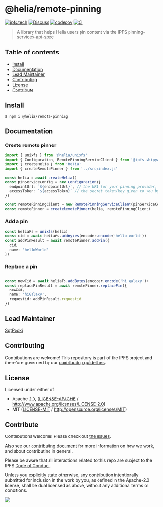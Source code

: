 # @helia/remote-pinning <!-- omit in toc -->

[![ipfs.tech](https://img.shields.io/badge/project-IPFS-blue.svg?style=flat-square)](https://ipfs.tech)
[![Discuss](https://img.shields.io/discourse/https/discuss.ipfs.tech/posts.svg?style=flat-square)](https://discuss.ipfs.tech)
[![codecov](https://img.shields.io/codecov/c/github/ipfs/helia-remote-pinning.svg?style=flat-square)](https://codecov.io/gh/ipfs/helia-remote-pinning)
[![CI](https://img.shields.io/github/actions/workflow/status/ipfs/helia-remote-pinning/js-test-and-release.yml?branch=main\&style=flat-square)](https://github.com/ipfs/helia-remote-pinning/actions/workflows/js-test-and-release.yml?query=branch%3Amain)

> A library that helps Helia users pin content via the IPFS pinning-services-api-spec

## Table of contents <!-- omit in toc -->

- [Install](#install)
- [Documentation](#documentation)
- [Lead Maintainer](#lead-maintainer)
- [Contributing](#contributing)
- [License](#license)
- [Contribute](#contribute)

## Install

```console
$ npm i @helia/remote-pinning
```

## Documentation

### Create remote pinner

```typescript
import { unixfs } from '@helia/unixfs'
import { Configuration, RemotePinningServiceClient } from '@ipfs-shipyard/pinning-service-client'
import { createHelia } from 'helia'
import { createRemotePinner } from '../src/index.js'

const helia = await createHelia()
const pinServiceConfig = new Configuration({
  endpointUrl: `${endpointUrl}`, // the URI for your pinning provider, e.g. `http://localhost:3000`
  accessToken: `${accessToken}` // the secret token/key given to you by your pinning provider
})

const remotePinningClient = new RemotePinningServiceClient(pinServiceConfig)
const remotePinner = createRemotePinner(helia, remotePinningClient)
```

### Add a pin

```typescript
const heliaFs = unixfs(helia)
const cid = await heliaFs.addBytes(encoder.encode('hello world'))
const addPinResult = await remotePinner.addPin({
  cid,
  name: 'helloWorld'
})
```


### Replace a pin

```typescript

const newCid = await heliaFs.addBytes(encoder.encode('hi galaxy'))
const replacePinResult = await remotePinner.replacePin({
  newCid,
  name: 'hiGalaxy',
  requestid: addPinResult.requestid
})

```

## Lead Maintainer

[SgtPooki](https://github.com/sgtpooki)

## Contributing

Contributions are welcome! This repository is part of the IPFS project and therefore governed by our [contributing guidelines](https://github.com/ipfs/community/blob/master/CONTRIBUTING.md).

## License

Licensed under either of

- Apache 2.0, ([LICENSE-APACHE](LICENSE-APACHE) / <http://www.apache.org/licenses/LICENSE-2.0>)
- MIT ([LICENSE-MIT](LICENSE-MIT) / <http://opensource.org/licenses/MIT>)

## Contribute

Contributions welcome! Please check out [the issues](https://github.com/ipfs/helia-remote-pinning/issues).

Also see our [contributing document](https://github.com/ipfs/community/blob/master/CONTRIBUTING_JS.md) for more information on how we work, and about contributing in general.

Please be aware that all interactions related to this repo are subject to the IPFS [Code of Conduct](https://github.com/ipfs/community/blob/master/code-of-conduct.md).

Unless you explicitly state otherwise, any contribution intentionally submitted for inclusion in the work by you, as defined in the Apache-2.0 license, shall be dual licensed as above, without any additional terms or conditions.

[![](https://cdn.rawgit.com/jbenet/contribute-ipfs-gif/master/img/contribute.gif)](https://github.com/ipfs/community/blob/master/CONTRIBUTING.md)
